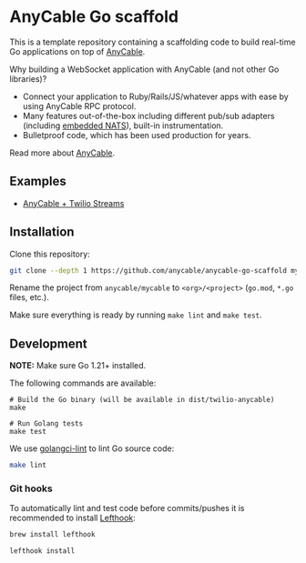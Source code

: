 # AnyCable Go scaffold

This is a template repository containing a scaffolding code to build real-time Go applications on top of [AnyCable][anycable-go].

Why building a WebSocket application with AnyCable (and not other Go libraries)?

- Connect your application to Ruby/Rails/JS/whatever apps with ease by using AnyCable RPC protocol.
- Many features out-of-the-box including different pub/sub adapters (including [embedded NATS][enats]), built-in instrumentation.
- Bulletproof code, which has been used production for years.

Read more about [AnyCable][anycable-docs].

## Examples

- [AnyCable + Twilio Streams](https://github.com/anycable/anycable-twilio-hanami-demo)

## Installation

Clone this repository:

```sh
git clone --depth 1 https://github.com/anycable/anycable-go-scaffold my-cable-project
```

Rename the project from `anycable/mycable` to `<org>/<project>` (`go.mod`, `*.go` files, etc.).

Make sure everything is ready by running `make lint` and `make test`.

## Development

**NOTE:** Make sure Go 1.21+ installed.

The following commands are available:

```shell
# Build the Go binary (will be available in dist/twilio-anycable)
make

# Run Golang tests
make test
```

We use [golangci-lint](https://golangci-lint.run) to lint Go source code:

```sh
make lint
```

### Git hooks

To automatically lint and test code before commits/pushes it is recommended to install [Lefthook][lefthook]:

```sh
brew install lefthook

lefthook install
```

[anycable-go]: https://github.com/anycable/anycable-go
[anycable-docs]: https://docs.anycable.io/anycable-go/getting_started
[lefthook]: https://github.com/evilmartians/lefthook
[enats]: https://docs.anycable.io/anycable-go/embedded_nats
